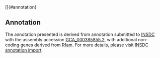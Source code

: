 []{#annotation}

Annotation
----------

The annotation presented is derived from annotation submitted to
[INSDC](http://www.insdc.org) with the assembly accession
[GCA\_000385855.2](http://www.ebi.ac.uk/ena/data/view/GCA_000385855.2),
with additional non-coding genes derived from
[Rfam](http://rfam.xfam.org/). For more details, please visit [INSDC
annotation
import](http://ensemblgenomes.org/info/data/insdc_annotation).
